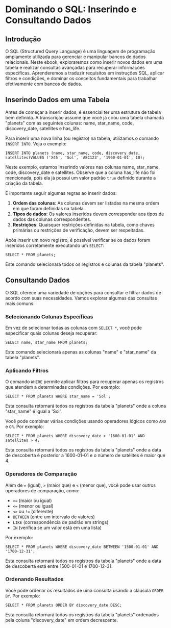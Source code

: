 <h1>Dominando o SQL: Inserindo e Consultando Dados</h1>

<h2>Introdução</h2>

<p>O SQL (Structured Query Language) é uma linguagem de programação amplamente utilizada para gerenciar e manipular bancos de dados relacionais. Neste ebook, exploraremos como inserir novos dados em uma tabela e realizar consultas avançadas para recuperar informações específicas. Aprenderemos a traduzir requisitos em instruções SQL, aplicar filtros e condições, e dominar os conceitos fundamentais para trabalhar efetivamente com bancos de dados.</p>

<h2>Inserindo Dados em uma Tabela</h2>

<p>Antes de começar a inserir dados, é essencial ter uma estrutura de tabela bem definida. A transcrição assume que você já criou uma tabela chamada &quot;planets&quot; com as seguintes colunas: name, star_name, code, discovery_date, satellites e has_life.</p>

<p>Para inserir uma nova linha (ou registro) na tabela, utilizamos o comando <code>INSERT INTO</code>. Veja o exemplo:</p>

<pre><code class="language-sql">INSERT INTO planets (name, star_name, code, discovery_date, satellites)VALUES ('X45', 'Sol', 'ABC123', '1960-01-01', 10);</code></pre>

<p>Neste exemplo, estamos inserindo valores nas colunas name, star_name, code, discovery_date e satellites. Observe que a coluna has_life não foi mencionada, pois ela já possui um valor padrão <code>true</code> definido durante a criação da tabela.</p>

<p>É importante seguir algumas regras ao inserir dados:</p>

<ol>
    <li><strong>Ordem das colunas</strong>: As colunas devem ser listadas na mesma ordem em que foram definidas na tabela.</li>
    <li><strong>Tipos de dados</strong>: Os valores inseridos devem corresponder aos tipos de dados das colunas correspondentes.</li>
    <li><strong>Restrições</strong>: Quaisquer restrições definidas na tabela, como chaves primárias ou restrições de verificação, devem ser respeitadas.</li>
</ol>

<p>Após inserir um novo registro, é possível verificar se os dados foram inseridos corretamente executando um <code>SELECT</code>:</p>

<pre><code class="language-sql">SELECT * FROM planets;</code></pre>

<p>Este comando selecionará todos os registros e colunas da tabela &quot;planets&quot;.</p>

<h2>Consultando Dados</h2>

<p>O SQL oferece uma variedade de opções para consultar e filtrar dados de acordo com suas necessidades. Vamos explorar algumas das consultas mais comuns:</p>

<h3>Selecionando Colunas Específicas</h3>

<p>Em vez de selecionar todas as colunas com <code>SELECT *</code>, você pode especificar quais colunas deseja recuperar:</p>

<pre><code class="language-sql">SELECT name, star_name FROM planets;</code></pre>

<p>Este comando selecionará apenas as colunas &quot;name&quot; e &quot;star_name&quot; da tabela &quot;planets&quot;.</p>

<h3>Aplicando Filtros</h3>

<p>O comando <code>WHERE</code> permite aplicar filtros para recuperar apenas os registros que atendem a determinadas condições. Por exemplo:</p>

<pre><code class="language-sql">SELECT * FROM planets WHERE star_name = 'Sol';</code></pre>

<p>Esta consulta retornará todos os registros da tabela &quot;planets&quot; onde a coluna &quot;star_name&quot; é igual a 'Sol'.</p>

<p>Você pode combinar várias condições usando operadores lógicos como <code>AND</code> e <code>OR</code>. Por exemplo:</p>

<pre><code class="language-sql">SELECT * FROM planets WHERE discovery_date &gt; '1600-01-01' AND satellites &gt; 4;</code></pre>

<p>Esta consulta retornará todos os registros da tabela &quot;planets&quot; onde a data de descoberta é posterior a 1600-01-01 e o número de satélites é maior que 4.</p>

<h3>Operadores de Comparação</h3>

<p>Além de <code>=</code> (igual), <code>&gt;</code> (maior que) e <code>&lt;</code> (menor que), você pode usar outros operadores de comparação, como:</p>

<ul>
    <li><code>&gt;=</code> (maior ou igual)</li>
    <li><code>&lt;=</code> (menor ou igual)</li>
    <li><code>&lt;&gt;</code> ou <code>!=</code> (diferente)</li>
    <li><code>BETWEEN</code> (entre um intervalo de valores)</li>
    <li><code>LIKE</code> (correspondência de padrão em strings)</li>
    <li><code>IN</code> (verifica se um valor está em uma lista)</li>
</ul>

<p>Por exemplo:</p><pre><code class="language-sql">SELECT * FROM planets WHERE discovery_date BETWEEN '1500-01-01' AND '1700-12-31';</code></pre><p>Esta consulta retornará todos os registros da tabela &quot;planets&quot; onde a data de descoberta está entre 1500-01-01 e 1700-12-31.</p>

<h3>Ordenando Resultados</h3>

<p>Você pode ordenar os resultados de uma consulta usando a cláusula <code>ORDER BY</code>. Por exemplo:</p>

<pre><code class="language-sql">SELECT * FROM planets ORDER BY discovery_date DESC;</code></pre>

<p>Esta consulta retornará todos os registros da tabela &quot;planets&quot; ordenados pela coluna &quot;discovery_date&quot; em ordem decrescente.</p>

